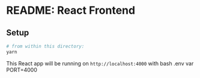 README: React Frontend
======================

## Setup

```sh
# from within this directory:
yarn
```

This React app will be running on `http://localhost:4000` with bash .env var PORT=4000
